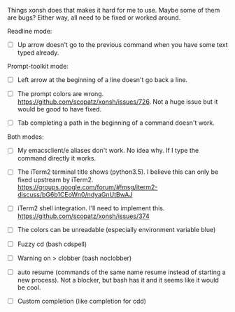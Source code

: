 Things xonsh does that makes it hard for me to use. Maybe some of them are
bugs? Either way, all need to be fixed or worked around.

Readline mode:

- [ ] Up arrow doesn't go to the previous command when you have some text typed
  already.

Prompt-toolkit mode:

- [ ] Left arrow at the beginning of a line doesn't go back a line.

- [ ] The prompt colors are wrong. https://github.com/scopatz/xonsh/issues/726.
  Not a huge issue but it would be good to have fixed.

- [ ] Tab completing a path in the beginning of a command doesn't work.

Both modes:

- [ ] My emacsclient/e aliases don't work. No idea why. If I type the command
  directly it works.

- [ ] The iTerm2 terminal title shows (python3.5). I believe this can only be
  fixed upstream by iTerm2.
  https://groups.google.com/forum/#!msg/iterm2-discuss/bG6b1CEoWn0/ndyaGnUtBwAJ

- [ ] iTerm2 shell integration. I'll need to implement this.
  https://github.com/scopatz/xonsh/issues/374

- [ ] The colors can be unreadable (especially environment variable blue)

- [ ] Fuzzy cd (bash cdspell)

- [ ] Warning on > clobber (bash noclobber)

- [ ] auto resume (commands of the same name resume instead of starting a new
  process). Not a blocker, but bash has it and it seems like it would be cool.

- [ ] Custom completion (like completion for cdd)
